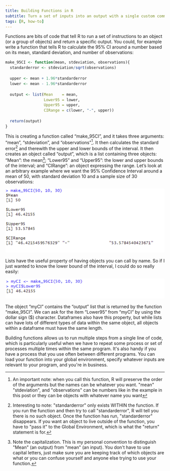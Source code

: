```yaml
---
title: Building Functions in R
subtitle: Turn a set of inputs into an output with a single custom command
tags: [R, how-to]
---
```


Functions are bits of code that tell R to run a set of instructions to an object (or a group of objects) and return a specific output. You could, for example write a function that tells R to calculate the 95% CI around a number based on its mean, standard deviation, and number of observations:

```r
make_95CI <- function(mean, stdeviation, observations){
  standarderror <- stdeviation/sqrt(observations)

  upper <- mean + 1.96*standarderror
  lower <- mean - 1.96*standarderror

  output <- list(Mean    = mean,
                 Lower95 = lower,
                 Upper95 = upper,
                 CIRange = c(lower, "-", upper))

  return(output)
}
```


This is creating a function called “make_95CI”, and it takes three arguments: “mean”, “stdeviation”, and “observations”[^1]. It then calculates the standard error[^2] and therewith the upper and lower bounds of the interval. It then creates an object called “output”, which is a list containing three objects: “Mean”: the mean[^3]; “Lower95” and “Upper95”: the lower and upper bounds of the interval; and “CIRange”: an object expressing the range. Let’s look at an arbitrary example where we want the 95% Confidence Interval around a mean of 50, with standard deviation 10 and a sample size of 30 observations:

![The output of the function](https://github.com/HealthyUncertainty/healthyuncertainty.github.io/blob/master/_posts/2021-03-22%20Building%20Functions/My95CIoutput.jpg?raw=true)

Lists have the useful property of having objects you can call by name. So if I just wanted to know the lower bound of the interval, I could do so really easily:

![The lower bound of the confidence interval](https://github.com/HealthyUncertainty/healthyuncertainty.github.io/blob/master/_posts/2021-03-22%20Building%20Functions/My95CIlower.jpg?raw=true)

The object “myCI” contains the “output” list that is returned by the function “make_95CI”. We can ask for the item “Lower95” from “myCI” by using the dollar sign ($) character. Dataframes also have this property, but while lists can have lots of different types of data within the same object, all objects within a dataframe must have the same length.

Building functions allows us to run multiple steps from a single line of code, which is particularly useful when we have to repeat some process or set of processes multiple times within the same program. It's also handy if you have a process that you use often between different programs. You can load your function into your global environment, specify whatever inputs are relevant to your program, and you're in business.

[^1]: An important note: when you call this function, R will preserve the order of the arguments but the names can be whatever you want. "mean" "stdeviation", and "observations" can be numbers like in the example in this post or they can be objects with whatever name you want

[^2]: Interesting to note: "standarderror" only exists WITHIN the function. If you run the function and then try to call "standarderror", R will tell you there is no such object. Once the function has run, "standarderror" disappears. If you want an object to live outside of the function, you have to "pass it" to the Global Environment, which is what the "return" statement is for.

[^3]: Note the capitalization. This is my personal convention to distinguish "Mean" (an output) from "mean" (an input). You don't have to use capital letters, just make sure you are keeping track of which objects are what or you can confuse yourself and anyone else trying to use your function.